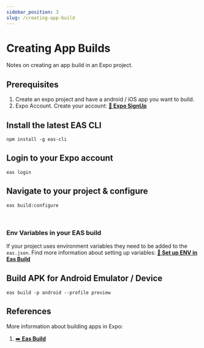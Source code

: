 ```yaml
---
sidebar_position: 3
slug: /creating-app-build
---
```


# Creating App Builds

Notes on creating an app build in an Expo project.

## Prerequisites

1. Create an expo project and have a android / iOS app you want to build.
2. Expo Account. Create your account: <u>**[🔗 Expo SignUp](https://expo.dev/signup)**</u>

## Install the latest EAS CLI

```
npm install -g eas-cli
```

## Login to your Expo account

```
eas login
```

## Navigate to your project & configure

```
eas build:configure
```

<br />
<div class="theme-admonition theme-admonition-tip admonition_o5H7 alert alert--warning">

### Env Variables in your EAS build

If your project uses environment variables they need to be added to the `eas.json`. Find more information about setting up variables: <u>**[🔗 Set up ENV in Eas Build](https://docs.expo.dev/build-reference/variables/)**</u>

</div>

## Build APK for Android Emulator / Device

```
eas build -p android --profile preview
```

## References

More information about building apps in Expo:

1. <u> ➡️ **[Eas Build](https://docs.expo.dev/build/setup/)**</u>
